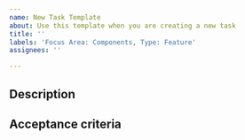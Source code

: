 ```yaml
---
name: New Task Template
about: Use this template when you are creating a new task
title: ''
labels: 'Focus Area: Components, Type: Feature'
assignees: ''

---
```


## Description
<!--
Who wants the functionality
What it is they want
Why they want it
Functional description of task/subtask
-->

## Acceptance criteria
<!--
What the card must do in order to accept it as complete.
Acceptance Criteria must be concrete or measurable.
-->
